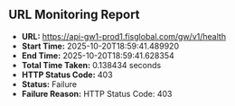 ## URL Monitoring Report

- **URL:** https://api-gw1-prod1.fisglobal.com/gw/v1/health
- **Start Time:** 2025-10-20T18:59:41.489920
- **End Time:** 2025-10-20T18:59:41.628354
- **Total Time Taken:** 0.138434 seconds
- **HTTP Status Code:** 403
- **Status:** Failure
- **Failure Reason:** HTTP Status Code: 403
